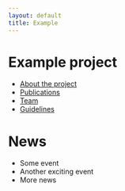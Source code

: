 ```yaml
---
layout: default
title: Example
---
```


# Example project

- [About the project](about)
- [Publications](publications)
- [Team](team)
- [Guidelines](Guidelines)
# News

- Some event
- Another exciting event
- More news
